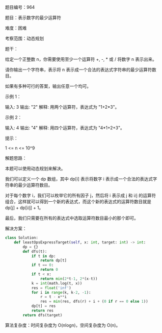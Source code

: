题目编号：964

题目：表示数字的最少运算符

难度：困难

考察范围：动态规划

题干：

给定一个正整数 n，你需要使用至少一个运算符 +, -, * 或 / 将数字 n 表示出来。

请你输出一个字符串，表示将 n 表示成一个合法的表达式字符串的最少运算符数目。

如果有多种可行的答案，输出任意一个均可。

示例 1：

输入: 3
输出: "2"
解释: 用两个运算符，表达式为 "1+2*3"。

示例 2：

输入: 4
输出: "4"
解释: 用四个运算符，表达式为 "4*1+2+3"。

提示：

1 <= n <= 10^9

解题思路：

本题可以使用动态规划来解决。

我们可以定义一个 dp 数组，其中 dp[i] 表示将数字 i 表示成一个合法的表达式字符串的最少运算符数目。

对于每个数字 i，我们可以枚举它的所有因子 j，然后将 i 表示成 j 和 i/j 的运算符组合，这样就可以得到一个新的表达式，而这个新的表达式的运算符数目就是 dp[j] + dp[i/j] + 1。

最后，我们只需要在所有的表达式中选取运算符数目最小的那个即可。

解决方案：

```python
class Solution:
    def leastOpsExpressTarget(self, x: int, target: int) -> int:
        dp = {}
        def dfs(t):
            if t in dp:
                return dp[t]
            if t == 0:
                return 0
            if t < x:
                return min(2*t-1, 2*(x-t))
            k = int(math.log(t, x))
            res = float('inf')
            for i in range(k, k-2, -1):
                r = t - x**i
                res = min(res, dfs(r) + i + (0 if r == 0 else 1))
            dp[t] = res
            return res
        return dfs(target)
```

算法复杂度：时间复杂度为 O(nlogn)，空间复杂度为 O(n)。